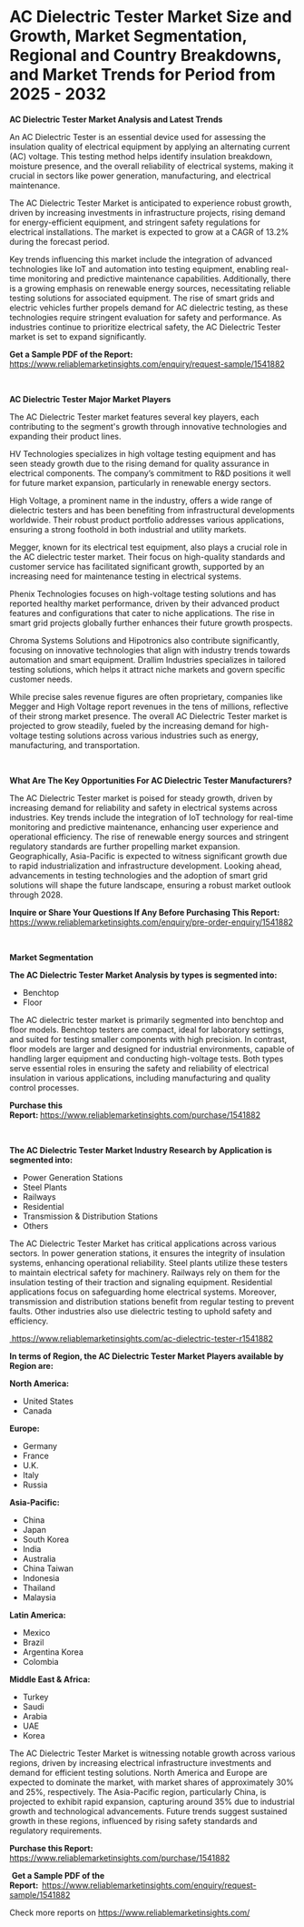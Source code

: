 <p><h1>AC Dielectric Tester Market Size and Growth, Market Segmentation, Regional and Country Breakdowns, and Market Trends for Period from 2025 -  2032</h1></p><p><strong>AC Dielectric Tester Market Analysis and Latest Trends</strong></p>
<p><p>An AC Dielectric Tester is an essential device used for assessing the insulation quality of electrical equipment by applying an alternating current (AC) voltage. This testing method helps identify insulation breakdown, moisture presence, and the overall reliability of electrical systems, making it crucial in sectors like power generation, manufacturing, and electrical maintenance.</p><p>The AC Dielectric Tester Market is anticipated to experience robust growth, driven by increasing investments in infrastructure projects, rising demand for energy-efficient equipment, and stringent safety regulations for electrical installations. The market is expected to grow at a CAGR of 13.2% during the forecast period. </p><p>Key trends influencing this market include the integration of advanced technologies like IoT and automation into testing equipment, enabling real-time monitoring and predictive maintenance capabilities. Additionally, there is a growing emphasis on renewable energy sources, necessitating reliable testing solutions for associated equipment. The rise of smart grids and electric vehicles further propels demand for AC dielectric testing, as these technologies require stringent evaluation for safety and performance. As industries continue to prioritize electrical safety, the AC Dielectric Tester market is set to expand significantly.</p></p>
<p><strong>Get a Sample PDF of the Report:&nbsp;</strong> <a href="https://www.reliablemarketinsights.com/enquiry/request-sample/1541882?utm_campaign=2206&utm_medium=2&utm_source=Github&utm_content=ia&utm_term=20022025&utm_id=ac-dielectric-tester">https://www.reliablemarketinsights.com/enquiry/request-sample/1541882</a></p>
<p>&nbsp;</p>
<p><strong>AC Dielectric Tester Major Market Players</strong></p>
<p><p>The AC Dielectric Tester market features several key players, each contributing to the segment's growth through innovative technologies and expanding their product lines. </p><p>HV Technologies specializes in high voltage testing equipment and has seen steady growth due to the rising demand for quality assurance in electrical components. The company’s commitment to R&D positions it well for future market expansion, particularly in renewable energy sectors.</p><p>High Voltage, a prominent name in the industry, offers a wide range of dielectric testers and has been benefiting from infrastructural developments worldwide. Their robust product portfolio addresses various applications, ensuring a strong foothold in both industrial and utility markets.</p><p>Megger, known for its electrical test equipment, also plays a crucial role in the AC dielectric tester market. Their focus on high-quality standards and customer service has facilitated significant growth, supported by an increasing need for maintenance testing in electrical systems.</p><p>Phenix Technologies focuses on high-voltage testing solutions and has reported healthy market performance, driven by their advanced product features and configurations that cater to niche applications. The rise in smart grid projects globally further enhances their future growth prospects.</p><p>Chroma Systems Solutions and Hipotronics also contribute significantly, focusing on innovative technologies that align with industry trends towards automation and smart equipment. Drallim Industries specializes in tailored testing solutions, which helps it attract niche markets and govern specific customer needs.</p><p>While precise sales revenue figures are often proprietary, companies like Megger and High Voltage report revenues in the tens of millions, reflective of their strong market presence. The overall AC Dielectric Tester market is projected to grow steadily, fueled by the increasing demand for high-voltage testing solutions across various industries such as energy, manufacturing, and transportation.</p></p>
<p>&nbsp;</p>
<p><strong>What Are The Key Opportunities For AC Dielectric Tester Manufacturers?</strong></p>
<p><p>The AC Dielectric Tester market is poised for steady growth, driven by increasing demand for reliability and safety in electrical systems across industries. Key trends include the integration of IoT technology for real-time monitoring and predictive maintenance, enhancing user experience and operational efficiency. The rise of renewable energy sources and stringent regulatory standards are further propelling market expansion. Geographically, Asia-Pacific is expected to witness significant growth due to rapid industrialization and infrastructure development. Looking ahead, advancements in testing technologies and the adoption of smart grid solutions will shape the future landscape, ensuring a robust market outlook through 2028.</p></p>
<p><strong>Inquire or Share Your Questions If Any Before Purchasing This Report:</strong> <a href="https://www.reliablemarketinsights.com/enquiry/pre-order-enquiry/1541882?utm_campaign=2206&utm_medium=2&utm_source=Github&utm_content=ia&utm_term=20022025&utm_id=ac-dielectric-tester">https://www.reliablemarketinsights.com/enquiry/pre-order-enquiry/1541882</a></p>
<p>&nbsp;</p>
<p><strong>Market Segmentation</strong></p>
<p><strong>The AC Dielectric Tester Market Analysis by types is segmented into:</strong></p>
<p><ul><li>Benchtop</li><li>Floor</li></ul></p>
<p><p>The AC dielectric tester market is primarily segmented into benchtop and floor models. Benchtop testers are compact, ideal for laboratory settings, and suited for testing smaller components with high precision. In contrast, floor models are larger and designed for industrial environments, capable of handling larger equipment and conducting high-voltage tests. Both types serve essential roles in ensuring the safety and reliability of electrical insulation in various applications, including manufacturing and quality control processes.</p></p>
<p><strong>Purchase this Report:&nbsp;</strong><a href="https://www.reliablemarketinsights.com/purchase/1541882?utm_campaign=2206&utm_medium=2&utm_source=Github&utm_content=ia&utm_term=20022025&utm_id=ac-dielectric-tester">https://www.reliablemarketinsights.com/purchase/1541882</a></p>
<p>&nbsp;</p>
<p><strong>The AC Dielectric Tester Market Industry Research by Application is segmented into:</strong></p>
<p><ul><li>Power Generation Stations</li><li>Steel Plants</li><li>Railways</li><li>Residential</li><li>Transmission & Distribution Stations</li><li>Others</li></ul></p>
<p><p>The AC Dielectric Tester Market has critical applications across various sectors. In power generation stations, it ensures the integrity of insulation systems, enhancing operational reliability. Steel plants utilize these testers to maintain electrical safety for machinery. Railways rely on them for the insulation testing of their traction and signaling equipment. Residential applications focus on safeguarding home electrical systems. Moreover, transmission and distribution stations benefit from regular testing to prevent faults. Other industries also use dielectric testing to uphold safety and efficiency.</p></p>
<p><a href="https://www.reliablemarketinsights.com/ac-dielectric-tester-r1541882?utm_campaign=2206&utm_medium=2&utm_source=Github&utm_content=ia&utm_term=20022025&utm_id=ac-dielectric-tester">&nbsp;https://www.reliablemarketinsights.com/ac-dielectric-tester-r1541882</a></p>
<p><strong>In terms of Region, the AC Dielectric Tester Market Players available by Region are:</strong></p>
<p>
    <p> <strong> North America: </strong>
        <ul>
            <li>United States</li>
            <li>Canada</li>
        </ul>
        </p> 
    <p> <strong> Europe: </strong>
        <ul>
            <li>Germany</li>
            <li>France</li>
            <li>U.K.</li>
            <li>Italy</li>
            <li>Russia</li>
        </ul>
        </p> 
    <p> <strong> Asia-Pacific: </strong>
        <ul>
            <li>China</li>
            <li>Japan</li>
            <li>South Korea</li>
            <li>India</li>
            <li>Australia</li>
            <li>China Taiwan</li>
            <li>Indonesia</li>
            <li>Thailand</li>
            <li>Malaysia</li>
        </ul>
        </p> 
    <p> <strong> Latin America: </strong>
        <ul>
            <li>Mexico</li>
            <li>Brazil</li>
            <li>Argentina Korea</li>
            <li>Colombia</li>
        </ul>
        </p> 
    <p> <strong> Middle East & Africa: </strong>
        <ul>
            <li>Turkey</li>
            <li>Saudi</li>
            <li>Arabia</li>
            <li>UAE</li>
            <li>Korea</li>
        </ul>
    </p>
    </p>
<p><p>The AC Dielectric Tester Market is witnessing notable growth across various regions, driven by increasing electrical infrastructure investments and demand for efficient testing solutions. North America and Europe are expected to dominate the market, with market shares of approximately 30% and 25%, respectively. The Asia-Pacific region, particularly China, is projected to exhibit rapid expansion, capturing around 35% due to industrial growth and technological advancements. Future trends suggest sustained growth in these regions, influenced by rising safety standards and regulatory requirements.</p></p>
<p><strong>Purchase this Report: </strong><a href="https://www.reliablemarketinsights.com/purchase/1541882?utm_campaign=2206&utm_medium=2&utm_source=Github&utm_content=ia&utm_term=20022025&utm_id=ac-dielectric-tester">https://www.reliablemarketinsights.com/purchase/1541882</a></p>
<p>&nbsp;<strong>Get a Sample PDF of the Report:&nbsp;&nbsp;</strong><a href="https://www.reliablemarketinsights.com/enquiry/request-sample/1541882?utm_campaign=2206&utm_medium=2&utm_source=Github&utm_content=ia&utm_term=20022025&utm_id=ac-dielectric-tester">https://www.reliablemarketinsights.com/enquiry/request-sample/1541882</a></p>
<p><strong></strong></p>
<p>Check more reports on <a href="https://www.reliablemarketinsights.com/?utm_campaign=2206&utm_medium=2&utm_source=Github&utm_content=ia&utm_term=20022025&utm_id=ac-dielectric-tester">https://www.reliablemarketinsights.com/</a></p>
